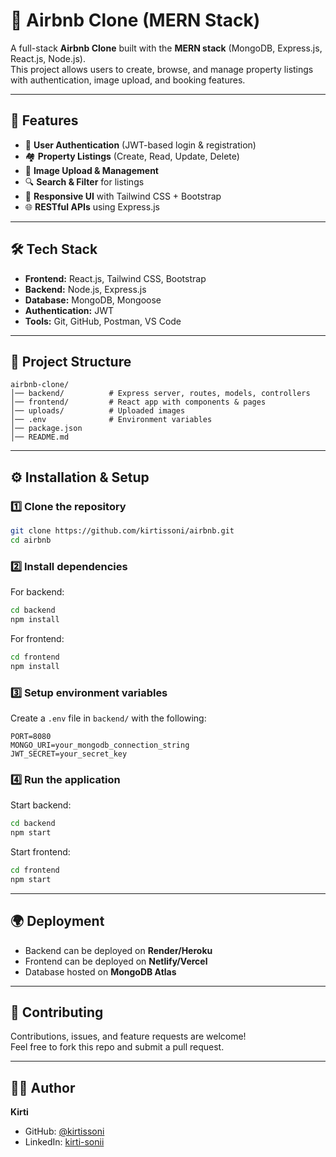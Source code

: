 # 🏡 Airbnb Clone (MERN Stack)

A full-stack **Airbnb Clone** built with the **MERN stack** (MongoDB, Express.js, React.js, Node.js).  
This project allows users to create, browse, and manage property listings with authentication, image upload, and booking features.

---

## 🚀 Features
- 🔐 **User Authentication** (JWT-based login & registration)  
- 🏘️ **Property Listings** (Create, Read, Update, Delete)  
- 📸 **Image Upload & Management**  
- 🔍 **Search & Filter** for listings  
- 📱 **Responsive UI** with Tailwind CSS + Bootstrap  
- 🌐 **RESTful APIs** using Express.js  

---

## 🛠️ Tech Stack
- **Frontend:** React.js, Tailwind CSS, Bootstrap  
- **Backend:** Node.js, Express.js  
- **Database:** MongoDB, Mongoose  
- **Authentication:** JWT  
- **Tools:** Git, GitHub, Postman, VS Code  

---

## 📂 Project Structure
```
airbnb-clone/
│── backend/          # Express server, routes, models, controllers
│── frontend/         # React app with components & pages
│── uploads/          # Uploaded images
│── .env              # Environment variables
│── package.json
│── README.md
```

---

## ⚙️ Installation & Setup

### 1️⃣ Clone the repository
```bash
git clone https://github.com/kirtissoni/airbnb.git
cd airbnb
```

### 2️⃣ Install dependencies
For backend:
```bash
cd backend
npm install
```

For frontend:
```bash
cd frontend
npm install
```

### 3️⃣ Setup environment variables
Create a `.env` file in `backend/` with the following:
```env
PORT=8080
MONGO_URI=your_mongodb_connection_string
JWT_SECRET=your_secret_key
```

### 4️⃣ Run the application
Start backend:
```bash
cd backend
npm start
```

Start frontend:
```bash
cd frontend
npm start
```

---

## 🌍 Deployment
- Backend can be deployed on **Render/Heroku**  
- Frontend can be deployed on **Netlify/Vercel**  
- Database hosted on **MongoDB Atlas**  

---

## 🤝 Contributing
Contributions, issues, and feature requests are welcome!  
Feel free to fork this repo and submit a pull request.  

---

## 👩‍💻 Author
**Kirti**  
- GitHub: [@kirtissoni](https://github.com/kirtissoni)  
- LinkedIn: [kirti-sonii](https://linkedin.com/in/kirti-sonii)  
